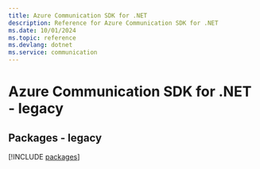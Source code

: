 ```yaml
---
title: Azure Communication SDK for .NET
description: Reference for Azure Communication SDK for .NET
ms.date: 10/01/2024
ms.topic: reference
ms.devlang: dotnet
ms.service: communication
---
```

# Azure Communication SDK for .NET - legacy
## Packages - legacy
[!INCLUDE [packages](communication-index.md)]